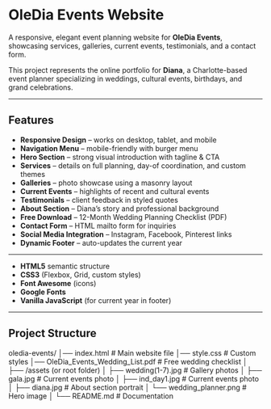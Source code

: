 # OleDia Events Website

A responsive, elegant event planning website for **OleDia Events**, showcasing services, galleries, current events, testimonials, and a contact form.  

This project represents the online portfolio for **Diana**, a Charlotte-based event planner specializing in weddings, cultural events, birthdays, and grand celebrations.

---

##  Features
- **Responsive Design** – works on desktop, tablet, and mobile  
- **Navigation Menu** – mobile-friendly with burger menu  
- **Hero Section** – strong visual introduction with tagline & CTA  
- **Services** – details on full planning, day-of coordination, and custom themes  
- **Galleries** – photo showcase using a masonry layout  
- **Current Events** – highlights of recent and cultural events  
- **Testimonials** – client feedback in styled quotes  
- **About Section** – Diana’s story and professional background  
- **Free Download** – 12-Month Wedding Planning Checklist (PDF)  
- **Contact Form** – HTML mailto form for inquiries  
- **Social Media Integration** – Instagram, Facebook, Pinterest links  
- **Dynamic Footer** – auto-updates the current year  

---

- **HTML5** semantic structure  
- **CSS3** (Flexbox, Grid, custom styles)  
- **Font Awesome** (icons)  
- **Google Fonts**  
- **Vanilla JavaScript** (for current year in footer)  

---

##  Project Structure

oledia-events/
│── index.html # Main website file
│── style.css # Custom styles
│── OleDia_Events_Wedding_List.pdf # Free wedding checklist
│
├── /assets (or root folder)
│ ├── wedding(1-7).jpg # Gallery photos
│ ├── gala.jpg # Current events photo
│ ├── ind_day1.jpg # Current events photo
│ ├── diana.jpg # About section portrait
│ └── wedding_planner.png # Hero image
│
└── README.md # Documentation


